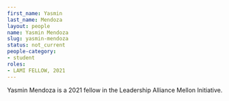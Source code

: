 ```yaml
---
first_name: Yasmin
last_name: Mendoza
layout: people
name: Yasmin Mendoza
slug: yasmin-mendoza
status: not_current
people-category:
- student
roles:
- LAMI FELLOW, 2021
---
```

Yasmin Mendoza is a 2021 fellow in the Leadership Alliance Mellon Initiative.
